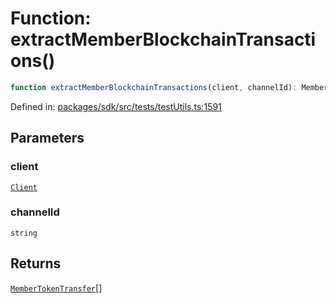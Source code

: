 # Function: extractMemberBlockchainTransactions()

```ts
function extractMemberBlockchainTransactions(client, channelId): MemberTokenTransfer[];
```

Defined in: [packages/sdk/src/tests/testUtils.ts:1591](https://github.com/towns-protocol/towns/blob/0db1fd0ac7258e8db8cedfb6183e8eade8284fa1/packages/sdk/src/tests/testUtils.ts#L1591)

## Parameters

### client

[`Client`](../classes/Client.md)

### channelId

`string`

## Returns

[`MemberTokenTransfer`](../interfaces/MemberTokenTransfer.md)[]
